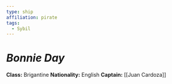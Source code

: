```yaml
---
type: ship
affiliation: pirate
tags:
  - Sybil
---
```

# *Bonnie Day*
**Class:** Brigantine
**Nationality:** English
**Captain:** [[Juan Cardoza]]